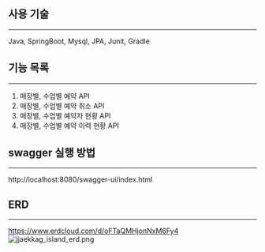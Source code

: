## 사용 기술

--- 
Java, SpringBoot, Mysql, JPA, Junit, Gradle


## 기능 목록

--- 
1. 매장별, 수업별 예약 API 
2. 매장별, 수업별 예약 취소 API 
3. 매장별, 수업별 예약자 현황 API 
4. 매장별, 수업별 예약 이력 현황 API

## swagger 실행 방법

--- 
http://localhost:8080/swagger-ui/index.html

## ERD

--- 
https://www.erdcloud.com/d/oFTaQMHjonNxM6Fy4
![jjaekkag_island_erd.png](..%2F..%2FDownloads%2Fjjaekkag_island_erd.png)